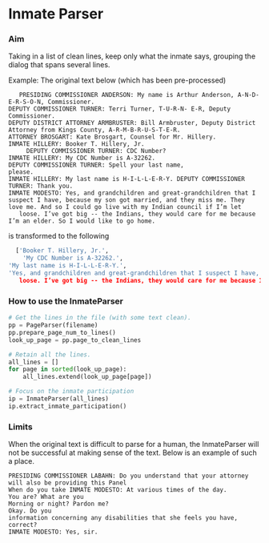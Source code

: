 # Inmate Parser

### Aim
Taking in a list of clean lines, keep only what the inmate says, grouping the dialog that spans several lines.

Example: The original text below (which has been pre-processed)
```
￼￼￼PRESIDING COMMISSIONER ANDERSON: My name is Arthur Anderson, A-N-D-E-R-S-O-N, Commissioner.
DEPUTY COMMISSIONER TURNER: Terri Turner, T-U-R-N- E-R, Deputy Commissioner.
DEPUTY DISTRICT ATTORNEY ARMBRUSTER: Bill Armbruster, Deputy District Attorney from Kings County, A-R-M-B-R-U-S-T-E-R.
ATTORNEY BROSGART: Kate Brosgart, Counsel for Mr. Hillery.
INMATE HILLERY: Booker T. Hillery, Jr.
￼￼￼￼￼DEPUTY COMMISSIONER TURNER: CDC Number?
INMATE HILLERY: My CDC Number is A-32262.
DEPUTY COMMISSIONER TURNER: Spell your last name,
please.
INMATE HILLERY: My last name is H-I-L-L-E-R-Y. DEPUTY COMMISSIONER TURNER: Thank you.
INMATE MODESTO: Yes, and grandchildren and great-grandchildren that I suspect I have, because my son got married, and they miss me. They love me. And so I could go live with my Indian council if I’m let
￼￼￼loose. I’ve got big -- the Indians, they would care for me because I’m an elder. So I would like to go home.
```

is transformed to the following

```python
￼￼['Booker T. Hillery, Jr.',
￼￼￼￼'My CDC Number is A-32262.',
'My last name is H-I-L-L-E-R-Y.',
'Yes, and grandchildren and great-grandchildren that I suspect I have, because my son got married, and they miss me. They love me. And so I could go live with my Indian council if I’m let
￼￼￼loose. I’ve got big -- the Indians, they would care for me because I’m an elder. So I would like to go home.']
```

### How to use the InmateParser

```python
# Get the lines in the file (with some text clean).
pp = PageParser(filename)
pp.prepare_page_num_to_lines()
look_up_page = pp.page_to_clean_lines

# Retain all the lines.
all_lines = []
for page in sorted(look_up_page):
    all_lines.extend(look_up_page[page])

# Focus on the inmate participation
ip = InmateParser(all_lines)
ip.extract_inmate_participation()
```

### Limits
When the original text is difficult to parse for a human, the InmateParser will not be successful at making sense of the text. Below is an example of such a place.

```
PRESIDING COMMISSIONER LABAHN: Do you understand that your attorney will also be providing this Panel
When do you take INMATE MODESTO: At various times of the day.
You are? What are you
Morning or night? Pardon me?
Okay. Do you
information concerning any disabilities that she feels you have, correct?
INMATE MODESTO: Yes, sir.
```
